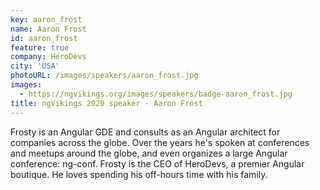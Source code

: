 ```yaml
---
key: aaron_frost
name: Aaron Frost
id: aaron_frost
feature: true
company: HeroDevs
city: 'USA'
photoURL: /images/speakers/aaron_frost.jpg
images:
  - https://ngvikings.org/images/speakers/badge-aaron_frost.jpg
title: ngVikings 2020 speaker - Aaron Frost
---
```

Frosty is an Angular GDE and consults as an Angular architect for companies across the globe. Over the years he's spoken at conferences and meetups around the globe, and even organizes a large Angular conference: ng-conf. Frosty is the CEO of HeroDevs, a premier Angular boutique. He loves spending his off-hours time with his family.